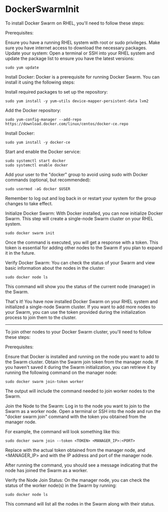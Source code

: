 # DockerSwarmInit

To install Docker Swarm on RHEL, you'll need to follow these steps:

Prerequisites:

Ensure you have a running RHEL system with root or sudo privileges.
Make sure you have internet access to download the necessary packages.
Update your system:
Open a terminal or SSH into your RHEL system and update the package list to ensure you have the latest versions:


```
sudo yum update
```



Install Docker:
Docker is a prerequisite for running Docker Swarm. You can install it using the following steps:

Install required packages to set up the repository:
```
sudo yum install -y yum-utils device-mapper-persistent-data lvm2
```
Add the Docker repository:
```
sudo yum-config-manager --add-repo https://download.docker.com/linux/centos/docker-ce.repo
```

Install Docker:
```
sudo yum install -y docker-ce
```

Start and enable the Docker service:
```
sudo systemctl start docker
sudo systemctl enable docker
```
Add your user to the "docker" group to avoid using sudo with Docker commands (optional, but recommended):
```
sudo usermod -aG docker $USER
```

Remember to log out and log back in or restart your system for the group changes to take effect.

Initialize Docker Swarm:
With Docker installed, you can now initialize Docker Swarm. This step will create a single-node Swarm cluster on your RHEL system.
```
sudo docker swarm init
```
Once the command is executed, you will get a response with a token. This token is essential for adding other nodes to the Swarm if you plan to expand it in the future.

Verify Docker Swarm:
You can check the status of your Swarm and view basic information about the nodes in the cluster:
```
sudo docker node ls
```
This command will show you the status of the current node (manager) in the Swarm.

That's it! You have now installed Docker Swarm on your RHEL system and initialized a single-node Swarm cluster. If you want to add more nodes to your Swarm, you can use the token provided during the initialization process to join them to the cluster.

------------------------

To join other nodes to your Docker Swarm cluster, you'll need to follow these steps:

Prerequisites:

Ensure that Docker is installed and running on the node you want to add to the Swarm cluster.
Obtain the Swarm join token from the manager node. If you haven't saved it during the Swarm initialization, you can retrieve it by running the following command on the manager node:
```
sudo docker swarm join-token worker
```
The output will include the command needed to join worker nodes to the Swarm.

Join the Node to the Swarm:
Log in to the node you want to join to the Swarm as a worker node. Open a terminal or SSH into the node and run the "docker swarm join" command with the token you obtained from the manager node.

For example, the command will look something like this:
```
sudo docker swarm join --token <TOKEN> <MANAGER_IP>:<PORT>
```
Replace <TOKEN> with the actual token obtained from the manager node, and <MANAGER_IP> and <PORT> with the IP address and port of the manager node.

After running the command, you should see a message indicating that the node has joined the Swarm as a worker.

Verify the Node Join Status:
On the manager node, you can check the status of the worker node(s) in the Swarm by running:

```
sudo docker node ls
```
This command will list all the nodes in the Swarm along with their status.


